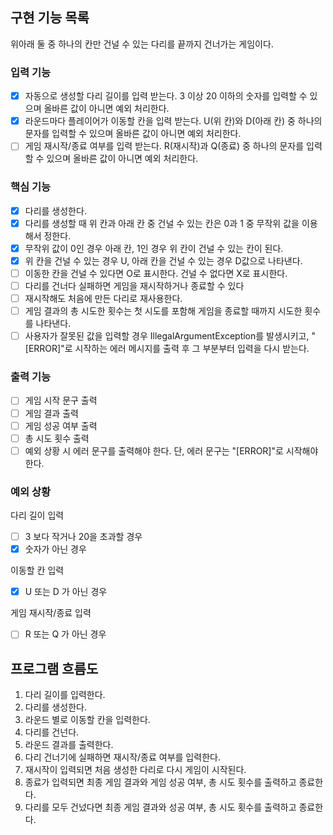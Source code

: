 ## 구현 기능 목록

위아래 둘 중 하나의 칸만 건널 수 있는 다리를 끝까지 건너가는 게임이다.

### 입력 기능

- [x] 자동으로 생성할 다리 길이를 입력 받는다. 3 이상 20 이하의 숫자를 입력할 수 있으며 올바른 값이 아니면 예외 처리한다.
- [x] 라운드마다 플레이어가 이동할 칸을 입력 받는다. U(위 칸)와 D(아래 칸) 중 하나의 문자를 입력할 수 있으며 올바른 값이 아니면 예외 처리한다.
- [ ] 게임 재시작/종료 여부를 입력 받는다. R(재시작)과 Q(종료) 중 하나의 문자를 입력할 수 있으며 올바른 값이 아니면 예외 처리한다.

### 핵심 기능

- [x] 다리를 생성한다.
- [x] 다리를 생성할 때 위 칸과 아래 칸 중 건널 수 있는 칸은 0과 1 중 무작위 값을 이용해서 정한다.
- [x] 무작위 값이 0인 경우 아래 칸, 1인 경우 위 칸이 건널 수 있는 칸이 된다.
- [x] 위 칸을 건널 수 있는 경우 U, 아래 칸을 건널 수 있는 경우 D값으로 나타낸다.
- [ ] 이동한 칸을 건널 수 있다면 O로 표시한다. 건널 수 없다면 X로 표시한다.
- [ ] 다리를 건너다 실패하면 게임을 재시작하거나 종료할 수 있다
- [ ] 재시작해도 처음에 만든 다리로 재사용한다.
- [ ] 게임 결과의 총 시도한 횟수는 첫 시도를 포함해 게임을 종료할 때까지 시도한 횟수를 나타낸다.
- [ ] 사용자가 잘못된 값을 입력할 경우 IllegalArgumentException를 발생시키고, "[ERROR]"로 시작하는 에러 메시지를 출력 후 그 부분부터 입력을 다시 받는다.

### 출력 기능

- [ ] 게임 시작 문구 출력
- [ ] 게임 결과 출력
- [ ] 게임 성공 여부 출력
- [ ] 총 시도 횟수 출력
- [ ] 예외 상황 시 에러 문구를 출력해야 한다. 단, 에러 문구는 "[ERROR]"로 시작해야 한다.

### 예외 상황

다리 길이 입력

- [ ] 3 보다 작거나 20을 초과할 경우
- [x] 숫자가 아닌 경우

이동할 칸 입력

- [x] U 또는 D 가 아닌 경우

게임 재시작/종료 입력

- [ ] R 또는 Q 가 아닌 경우

## 프로그램 흐름도

1. 다리 길이를 입력한다.
2. 다리를 생성한다.
3. 라운드 별로 이동할 칸을 입력한다.
4. 다리를 건넌다.
5. 라운드 결과를 출력한다.
6. 다리 건너기에 실패하면 재시작/종료 여부를 입력한다.
7. 재시작이 입력되면 처음 생성한 다리로 다시 게임이 시작된다.
8. 종료가 입력되면 최종 게임 결과와 게임 성공 여부, 총 시도 횟수를 출력하고 종료한다.
9. 다리를 모두 건넜다면 최종 게임 결과와 성공 여부, 총 시도 횟수를 출력하고 종료한다.
